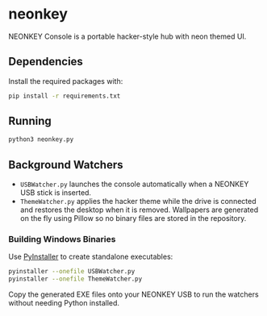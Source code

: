 # neonkey

NEONKEY Console is a portable hacker-style hub with neon themed UI.

## Dependencies

Install the required packages with:

```bash
pip install -r requirements.txt
```

## Running

```bash
python3 neonkey.py
```

## Background Watchers

- `USBWatcher.py` launches the console automatically when a NEONKEY USB stick is inserted.
- `ThemeWatcher.py` applies the hacker theme while the drive is connected and restores the desktop when it is removed. Wallpapers are generated on the fly using Pillow so no binary files are stored in the repository.

### Building Windows Binaries

Use [PyInstaller](https://www.pyinstaller.org/) to create standalone executables:

```bash
pyinstaller --onefile USBWatcher.py
pyinstaller --onefile ThemeWatcher.py
```

Copy the generated EXE files onto your NEONKEY USB to run the watchers without needing Python installed.

